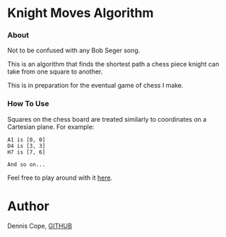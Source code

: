 # Knight Moves Algorithm
### About
Not to be confused with any Bob Seger song.

This is an algorithm that finds the shortest path a chess piece knight can take from one square to another.

This is in preparation for the eventual game of chess I make.

### How To Use
Squares on the chess board are treated similarly to coordinates on a Cartesian plane. For example:
```
A1 is [0, 0]
D4 is [3, 3]
H7 is [7, 6]

And so on...
```
Feel free to play around with it [here](https://repl.it/@coped/knight-moves-algorithm).

# Author
Dennis Cope, [GITHUB](https://github.com/coped)
